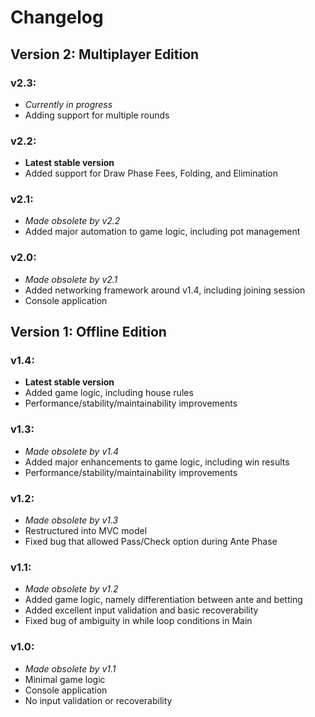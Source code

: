 # Changelog

## Version 2: Multiplayer Edition
### v2.3:
+ *Currently in progress*
+ Adding support for multiple rounds

### v2.2:
+ **Latest stable version**
+ Added support for Draw Phase Fees, Folding, and Elimination

### v2.1:
+ *Made obsolete by v2.2*
+ Added major automation to game logic, including pot management

### v2.0:
+ *Made obsolete by v2.1*
+ Added networking framework around v1.4, including joining session
+ Console application

## Version 1: Offline Edition
### v1.4:
+ **Latest stable version**
+ Added game logic, including house rules
+ Performance/stability/maintainability improvements

### v1.3:
+ *Made obsolete by v1.4*
+ Added major enhancements to game logic, including win results
+ Performance/stability/maintainability improvements

### v1.2:
+ *Made obsolete by v1.3*
+ Restructured into MVC model
+ Fixed bug that allowed Pass/Check option during Ante Phase

### v1.1:
+ *Made obsolete by v1.2*
+ Added game logic, namely differentiation between ante and betting
+ Added excellent input validation and basic recoverability
+ Fixed bug of ambiguity in while loop conditions in Main

### v1.0:
+ *Made obsolete by v1.1*
+ Minimal game logic
+ Console application
+ No input validation or recoverability
